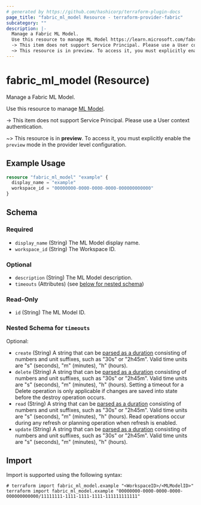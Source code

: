```yaml
---
# generated by https://github.com/hashicorp/terraform-plugin-docs
page_title: "fabric_ml_model Resource - terraform-provider-fabric"
subcategory: ""
description: |-
  Manage a Fabric ML Model.
  Use this resource to manage ML Model https://learn.microsoft.com/fabric/data-science/machine-learning-model.
  -> This item does not support Service Principal. Please use a User context authentication.
  ~> This resource is in preview. To access it, you must explicitly enable the preview mode in the provider level configuration.
---
```


# fabric_ml_model (Resource)

Manage a Fabric ML Model.

Use this resource to manage [ML Model](https://learn.microsoft.com/fabric/data-science/machine-learning-model).

-> This item does not support Service Principal. Please use a User context authentication.

~> This resource is in **preview**. To access it, you must explicitly enable the `preview` mode in the provider level configuration.

## Example Usage

```terraform
resource "fabric_ml_model" "example" {
  display_name = "example"
  workspace_id = "00000000-0000-0000-0000-000000000000"
}
```

<!-- schema generated by tfplugindocs -->
## Schema

### Required

- `display_name` (String) The ML Model display name.
- `workspace_id` (String) The Workspace ID.

### Optional

- `description` (String) The ML Model description.
- `timeouts` (Attributes) (see [below for nested schema](#nestedatt--timeouts))

### Read-Only

- `id` (String) The ML Model ID.

<a id="nestedatt--timeouts"></a>

### Nested Schema for `timeouts`

Optional:

- `create` (String) A string that can be [parsed as a duration](https://pkg.go.dev/time#ParseDuration) consisting of numbers and unit suffixes, such as "30s" or "2h45m". Valid time units are "s" (seconds), "m" (minutes), "h" (hours).
- `delete` (String) A string that can be [parsed as a duration](https://pkg.go.dev/time#ParseDuration) consisting of numbers and unit suffixes, such as "30s" or "2h45m". Valid time units are "s" (seconds), "m" (minutes), "h" (hours). Setting a timeout for a Delete operation is only applicable if changes are saved into state before the destroy operation occurs.
- `read` (String) A string that can be [parsed as a duration](https://pkg.go.dev/time#ParseDuration) consisting of numbers and unit suffixes, such as "30s" or "2h45m". Valid time units are "s" (seconds), "m" (minutes), "h" (hours). Read operations occur during any refresh or planning operation when refresh is enabled.
- `update` (String) A string that can be [parsed as a duration](https://pkg.go.dev/time#ParseDuration) consisting of numbers and unit suffixes, such as "30s" or "2h45m". Valid time units are "s" (seconds), "m" (minutes), "h" (hours).

## Import

Import is supported using the following syntax:

```shell
# terraform import fabric_ml_model.example "<WorkspaceID>/<MLModelID>"
terraform import fabric_ml_model.example "00000000-0000-0000-0000-000000000000/11111111-1111-1111-1111-111111111111"
```
